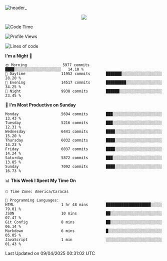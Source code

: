 ![header_](https://github.com/user-attachments/assets/4010d822-ccdc-4198-b608-18c773338d18)


<p align="center">
  <a href="http://www.github.com/thevacs">
    <img src="https://github-readme-streak-stats.herokuapp.com/?user=thevacs&stroke=ffffff&background=1c1917&ring=0891b2&fire=0891b2&currStreakNum=ffffff&currStreakLabel=0891b2&sideNums=ffffff&sideLabels=ffffff&dates=ffffff&hide_border=true" />
  </a>
</p>

<!--START_SECTION:waka-->
![Code Time](http://img.shields.io/badge/Code%20Time-3%2C358%20hrs%2054%20mins-blue)

![Profile Views](http://img.shields.io/badge/Profile%20Views-1-blue)

![Lines of code](https://img.shields.io/badge/From%20Hello%20World%20I%27ve%20Written-5.2%20million%20lines%20of%20code-blue)

**I'm a Night 🦉** 

```text
🌞 Morning                5977 commits        ████░░░░░░░░░░░░░░░░░░░░░   14.10 % 
🌆 Daytime                11952 commits       ███████░░░░░░░░░░░░░░░░░░   28.20 % 
🌃 Evening                14517 commits       █████████░░░░░░░░░░░░░░░░   34.25 % 
🌙 Night                  9938 commits        ██████░░░░░░░░░░░░░░░░░░░   23.45 % 
```
📅 **I'm Most Productive on Sunday** 

```text
Monday                   5694 commits        ███░░░░░░░░░░░░░░░░░░░░░░   13.43 % 
Tuesday                  5216 commits        ███░░░░░░░░░░░░░░░░░░░░░░   12.31 % 
Wednesday                6441 commits        ████░░░░░░░░░░░░░░░░░░░░░   15.20 % 
Thursday                 6032 commits        ████░░░░░░░░░░░░░░░░░░░░░   14.23 % 
Friday                   6037 commits        ████░░░░░░░░░░░░░░░░░░░░░   14.24 % 
Saturday                 5872 commits        ███░░░░░░░░░░░░░░░░░░░░░░   13.85 % 
Sunday                   7092 commits        ████░░░░░░░░░░░░░░░░░░░░░   16.73 % 
```


📊 **This Week I Spent My Time On** 

```text
🕑︎ Time Zone: America/Caracas

💬 Programming Languages: 
HTML                     1 hr 48 mins        ████████████████████░░░░░   79.01 % 
JSON                     10 mins             ██░░░░░░░░░░░░░░░░░░░░░░░   07.47 % 
Git Config               8 mins              ██░░░░░░░░░░░░░░░░░░░░░░░   06.14 % 
Markdown                 6 mins              █░░░░░░░░░░░░░░░░░░░░░░░░   05.05 % 
JavaScript               1 min               ░░░░░░░░░░░░░░░░░░░░░░░░░   01.43 % 
```


 Last Updated on 09/04/2025 00:31:02 UTC
<!--END_SECTION:waka-->
